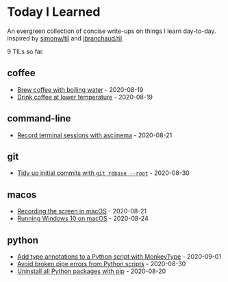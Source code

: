 # Today I Learned

An evergreen collection of concise write-ups on things I learn day-to-day. Inspired by [simonw/til](https://github.com/simonw/til) and [jbranchaud/til](https://github.com/jbranchaud/til).

<!-- count starts -->9<!-- count ends --> TILs so far.

<!-- index starts -->
## coffee

- [Brew coffee with boiling water](coffee/boiling-water.md) - 2020-08-19
- [Drink coffee at lower temperature](coffee/drinking-temperature.md) - 2020-08-19

## command-line

- [Record terminal sessions with asciinema](command-line/record-terminal-asciinema.md) - 2020-08-21

## git

- [Tidy up initial commits with `git rebase --root`](git/rebase-initial-commit.md) - 2020-08-30

## macos

- [Recording the screen in macOS](macos/screen-recordings.md) - 2020-08-21
- [Running Windows 10 on macOS](macos/windows.md) - 2020-08-24

## python

- [Add type annotations to a Python script with MonkeyType](python/monkeytype-script.md) - 2020-09-01
- [Avoid broken pipe errors from Python scripts](python/broken-pipe.md) - 2020-08-30
- [Uninstall all Python packages with pip](python/pip-uninstall-all.md) - 2020-08-20
<!-- index ends -->
